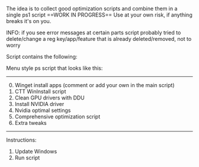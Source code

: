 The idea is to collect good optimization scripts and combine them in a single ps1 script
==WORK IN PROGRESS==
Use at your own risk, if anything breaks it's on you.

INFO: if you see error messages at certain parts script probably tried to delete/change a reg key/app/feature that is already deleted/removed, not to worry

Script contains the following: 

Menu style ps script that looks like this:

------------------------------------------
0. Winget install apps (comment or add your own in the main script)
1. CTT WinInstall script 
2. Clean GPU drivers with DDU
3. Install NVIDIA driver
4. Nvidia optimal settings
5. Comprehensive optimization script
6. Extra tweaks





------------------------------------------


Instructions:
1. Update Windows
2. Run script

